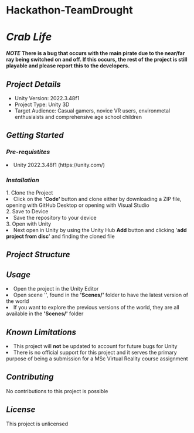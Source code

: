 # Hackathon-TeamDrought

<h1> <b> <i>Crab Life</i> </b> </h1>


<b> <i> NOTE </i> There is a bug that occurs with the main pirate due to the near/far ray being switched on and off. If this occurs, the rest of the project is still playable and please report this to the developers. </b>
<h2> <i>Project Details </i> </h2>
<ul>
<li>Unity Version: 2022.3.48f1</li>
<li>Project Type: Unity 3D</li>
<li>Target Audience: Casual gamers, novice VR users, environmetal enthusiaists and comprehensive age school children</li>
</ul>

<h2> <i> Getting Started </i> </h2>

<h3> <i> Pre-requistites </i> </h3>
<li> Unity 2022.3.48f1 (https://unity.com/) </li>

<h3> <i> Installation </i> </h3>
 1. Clone the Project 
 <li> Click on the <b> 'Code' </b> button and clone either by downloading a ZIP file, opening with GitHub Desktop or opening with Visual Studio </li>
2. Save to Device
  <li> Save the repository to your device </li>
3. Open with Unity
<li> Next open in Unity by using the Unity Hub <b> Add</b> button and clicking '<b>add project from disc</b>' and finding the cloned file</li>
<h2> <i> Project Structure </i> </h2>

<h2> <i> Usage </i> </h2>
<li> Open the project in the Unity Editor</li>
<li> Open scene '', found in the <b>'Scenes/'</b> folder to have the latest version of the world</li>
<li> If you want to explore the previous versions of the world, they are all available in the <b>'Scenes/'</b> folder</li>

<h2> <i>Known Limitations </i> </h2>
<li> This project will <b>not</b> be updated to account for future bugs for Unity</li>
<li> There is no official support for this project and it serves the primary purpose of being a submission for a MSc Virtual Reality course assignment</li>

<h2> <i>Contributing </i> </h2> 
No contributions to this project is possible
<h2> <i> License </i> </h2>
This project is unlicensed

